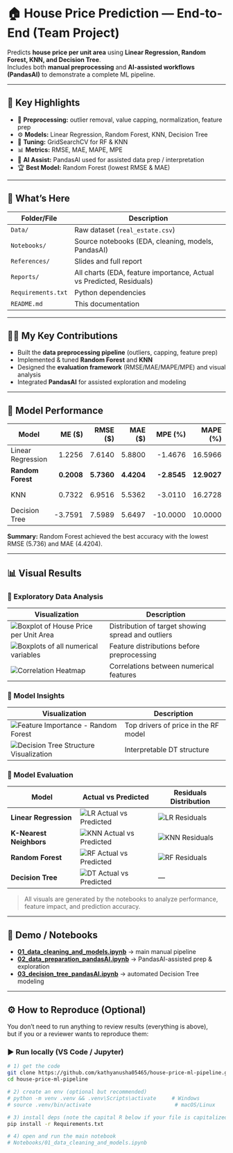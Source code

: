 # 🏠 House Price Prediction — End-to-End (Team Project)

Predicts **house price per unit area** using **Linear Regression, Random Forest, KNN, and Decision Tree**.  
Includes both **manual preprocessing** and **AI-assisted workflows (PandasAI)** to demonstrate a complete ML pipeline.

---

## 📌 Key Highlights

- 🧹 **Preprocessing:** outlier removal, value capping, normalization, feature prep  
- ⚙️ **Models:** Linear Regression, Random Forest, KNN, Decision Tree  
- 🧪 **Tuning:** GridSearchCV for RF & KNN  
- 📊 **Metrics:** RMSE, MAE, MAPE, MPE  
- 🤖 **AI Assist:** PandasAI used for assisted data prep / interpretation  
- 🏆 **Best Model:** Random Forest (lowest RMSE & MAE)

---

## 📂 What’s Here

| Folder/File | Description |
|---|---|
| `Data/` | Raw dataset (`real_estate.csv`) |
| `Notebooks/` | Source notebooks (EDA, cleaning, models, PandasAI) |
| `References/` | Slides and full report |
| `Reports/` | All charts (EDA, feature importance, Actual vs Predicted, Residuals) |
| `Requirements.txt` | Python dependencies |
| `README.md` | This documentation |

---

## 👩‍💻 My Key Contributions

- Built the **data preprocessing pipeline** (outliers, capping, feature prep)  
- Implemented & tuned **Random Forest** and **KNN**  
- Designed the **evaluation framework** (RMSE/MAE/MAPE/MPE) and visual analysis  
- Integrated **PandasAI** for assisted exploration and modeling

---

## 🧠 Model Performance

| **Model** | **ME ($)** | **RMSE ($)** | **MAE ($)** | **MPE (%)** | **MAPE (%)** | **Notes** |
|---|---:|---:|---:|---:|---:|---|
| Linear Regression | 1.2256 | 7.6140 | 5.8800 | -1.4676 | 16.5966 | Baseline model |
| **Random Forest** | **0.2008** | **5.7360** | **4.4204** | **-2.8545** | **12.9027** | ✅ Best performance |
| KNN | 0.7322 | 6.9516 | 5.5362 | -3.0110 | 16.2728 | Tuned with GridSearchCV |
| Decision Tree | -3.7591 | 7.5989 | 5.6497 | -10.0000 | 10.0000 | PandasAI-generated |

**Summary:** Random Forest achieved the best accuracy with the lowest RMSE (5.736) and MAE (4.4204).  

---

## 📊 Visual Results

### 🔹 Exploratory Data Analysis
| Visualization | Description |
|---|---|
| ![Boxplot of House Price per Unit Area](Reports/Boxplot%20of%20House%20Price%20per%20Unit%20Area.png) | Distribution of target showing spread and outliers |
| ![Boxplots of all numerical variables](Reports/Boxplots%20of%20all%20numerical%20variables.png) | Feature distributions before preprocessing |
| ![Correlation Heatmap](Reports/Correlation%20heatmap.png) | Correlations between numerical features |

### 🔹 Model Insights
| Visualization | Description |
|---|---|
| ![Feature Importance - Random Forest](Reports/Feature%20Importance%20-%20Random%20Forest.png) | Top drivers of price in the RF model |
| ![Decision Tree Structure Visualization](Reports/Decision%20Tree%20Structure%20Visualization.png) | Interpretable DT structure |

### 🔹 Model Evaluation
| Model | Actual vs Predicted | Residuals Distribution |
|---|---|---|
| **Linear Regression** | ![LR Actual vs Predicted](Reports/Actual%20vs%20Predicted%20Prices%20-%20Linear%20Regression.png) | ![LR Residuals](Reports/Residuals%20Distribution%20-%20Linear%20Regression.png) |
| **K-Nearest Neighbors** | ![KNN Actual vs Predicted](Reports/Actual%20vs%20Predicted%20Prices%20-%20K-Nearest%20Neighbors.png) | ![KNN Residuals](Reports/Residuals%20Distribution%20-%20K-Nearest%20Neighbors.png) |
| **Random Forest** | ![RF Actual vs Predicted](Reports/Actual%20vs%20Predicted%20Prices%20-%20Random%20Forest.png) | ![RF Residuals](Reports/Residuals%20Distribution%20-%20Random%20Forest.png) |
| **Decision Tree** | ![DT Actual vs Predicted](Reports/Actual%20vs%20Predicted%20Prices%20-%20Decision%20Tree.png) | — |

> All visuals are generated by the notebooks to analyze performance, feature impact, and prediction accuracy.

---

## 🔗 Demo / Notebooks

- **[01_data_cleaning_and_models.ipynb](Notebooks/01_data_cleaning_and_models.ipynb)** → main manual pipeline  
- **[02_data_preparation_pandasAI.ipynb](Notebooks/02_data_preparation_pandasAI.ipynb)** → PandasAI-assisted prep & exploration  
- **[03_decision_tree_pandasAI.ipynb](Notebooks/03_decision_tree_pandasAI.ipynb)** → automated Decision Tree modeling

---

## ⚙️ How to Reproduce (Optional)

You don’t need to run anything to review results (everything is above),  
but if you or a reviewer wants to reproduce them:

### ▶️ Run locally (VS Code / Jupyter)
```bash
# 1) get the code
git clone https://github.com/kathyanusha05465/house-price-ml-pipeline.git
cd house-price-ml-pipeline

# 2) create an env (optional but recommended)
# python -m venv .venv && .venv\Scripts\activate     # Windows
# source .venv/bin/activate                           # macOS/Linux

# 3) install deps (note the capital R below if your file is capitalized)
pip install -r Requirements.txt

# 4) open and run the main notebook
# Notebooks/01_data_cleaning_and_models.ipynb
